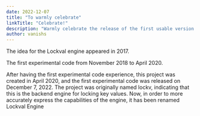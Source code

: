 ```yaml
---
date: 2022-12-07
title: "To warmly celebrate"
linkTitle: "Celebrate!"
description: "Warmly celebrate the release of the first usable version of Lockval Engine after three years of development"
author: vanishs
---
```




The idea for the Lockval engine appeared in 2017.

The first experimental code from November 2018 to April 2020.

After having the first experimental code experience, this project was created in April 2020, and the first experimental code was released on December 7, 2022. The project was originally named lockv, indicating that this is the backend engine for locking key values. Now, in order to more accurately express the capabilities of the engine, it has been renamed Lockval Engine